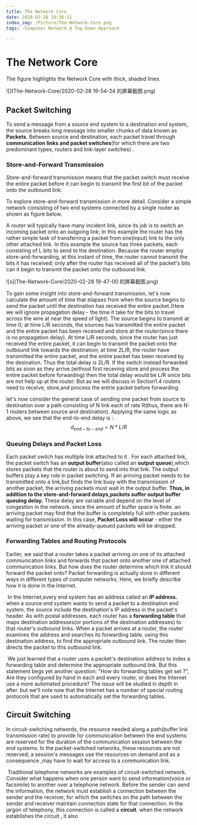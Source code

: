 ```yaml
---
title: The Network Core
date: 2020-02-28 19:36:11
index_img: /Picture/The-Network-Core.png
tags: -Computer Network A Top-Down Approach

---
```


# The Network Core

The figure highlights the Network Core with thick, shaded lines.

![](The-Network-Core/2020-02-28 19-54-24 的屏幕截图.png)

## Packet Switching

To send a message from a source end system to a destination end system, the source breaks long message into smaller chunks of data known as **Packets**. Between source and destination, each packet travel through **communication links and packet switches**(for which there are two predominant types, routers and link-layer switches) .

### Store-and-Forward Transmission

Store-and-forward transmission means that the packet switch must receive the entire packet before it can begin to transmit the first bit of the packet onto the outbound link. 

To explore store-and-forward transmission in more detail. Consider a simple network consisting of two end systems connected by a single router as shown as figure below.

A router will typically have many incident link, since its job is to switch an incoming packet onto an outgoing link;  In this example the router has the rather simple task of transferring a packet from one(input) link to the only other attached link. In this example the source has three packets, each consisting of L bits to send to the destination. Because the router employ store-and-forwarding, at this instant of time, the router cannot transmit the bits it has received; only after the router has received all of the packet's bits can it begin to transmit the packet onto the outbound link.

![s](The-Network-Core/2020-02-28 19-47-00 的屏幕截图.png)

To gain some insight into store-and-forward transmission, let's now calculate the amount of time that elapses from when the source begins to send the packet until the destination has received the entire packet.(Here we will ignore propagation delay - the time it take for the bits to travel across the wire at near the speed of light). The source begins to transmit at time 0; at time L/R seconds, the sources has transmitted the entire packet and the entire packet has been received and store at the router(since there is no propagation delay). At time L/R seconds, since the router  has just received the entire packet, it can begin to transmit the packet onto the outbound link towards the destination; at time 2L/R, the router have transmitted the entire packet, and the entire packet has been received by the desination. Thus the total delay is 2L/R. If the switch instead forwarded bits as soon as they arrive.(without first receving store and process the entire packet before forwarding) then the total delay would be L/R since bits are not help up at the router. But as we will discuss in Section1.4 routers need to receive, store,and process the entrie packet before forwarding.

let's now consider the general case of sending one packet from source to destination over a path consisting of N link each of rate R(thus, there are N-1 routers between source and destination). Applying the same logic as above, we see that the end-to-end delay is :
$$
d_ {end-to-end}= N*L/R
$$

### Queuing Delays and Packet Loss

Each packet switch has multiple link attached to it . For each attached link, the packet switch has an **output buffer**(also called an **output queue**),which stores packets that the router is about to send into that link. The output buffers play a key role in packet switching. If an arriving packet needs to be transmitted onto a link,but finds the link busy with the transmission of another packet, the arriving packets must wait in the output buffer. **Thus, in addition to the store-and-forward delays,packets suffer output buffer queuing delay.** These delay are variable and depend on the level of congestion in the network. since the amount of buffer space is finite. an arriving packet may find that the buffer is completely full with other packets waiting for transmission. In this case, **Packet Loss will occur** - either the arriving packet or one of the already-queued packets will be dropped.

### Forwarding Tables and Routing Protocols

Earlier, we said that a router takes a packet arriving on one of its attached communication links and forwards that packet onto another one of attached communication links. But how does the router determine which link it should forward the packet onto? Packet forwarding is actually done in different ways in different types of computer networks. Here, we briefly describe how it is done in the Internet.

​	In the Internet,every end system has an address called an **IP address.** when a source end system wants to send a packet to a destination end system, the source include the destination's IP address in the packet's header. As with postal addresses. each router has a **forwarding table** that maps destination addresses(or portions of the destination addresses) to that router's outbound links. When a packet arrives at a router, the router examines the address and searches its forwarding table, using this destination address, to find the appropriate outbound link. The router then directs the packet to this outbound link.

​	We just learned that a router uses a packet's destination address to index a forwarding table and determine the appropriate outbound link. But this statement begs yet another question: "How do forwarding tables get set ?", Are they configured by hand in each and every router, or does the Internet use a more automated procedure? The issue will be studied in depth in after. but we'll note now that the Internet has a number of special routing protocols that are used to automatically set the forwarding tables.

## Circuit Switching

In circuit-switching networds, the resource needed along a path(buffer link transmission rate) to provide for communication between the end systems are  reserved for the duration of the communication session between the end systems. In the packet-switched networks, these resources are not reserved; a session's messages use the resources on demand and as a consequence ,may have to wait for access to a  communication link.

​	Traditional telephone networks are examples of circuit-switched network. Consider what happens when one person want to send information(voice or facsimile) to another over a telephone network. Before the sender can send the information, the network must establish a connection between the sender and the receiver, for which the switches on the path between the sender and receiver maintain connection state for that connection.  In the jargon of telephony, this connection is called a **circuit**. when the network establishes the circuit , it also 
